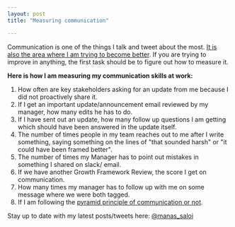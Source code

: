```yaml
---
layout: post
title: "Measuring communication"

---
```


Communication is one of the things I talk and tweet about the most. [It is also the area where I am trying to become better](https://manassaloi.com/2019/08/11/20-lessons-gojek.html). If you are trying to improve in anything, the first task should be to figure out how to measure it.

**Here is how I am measuring my communication skills at work:**

1. How often are key stakeholders asking for an update from me because I did not proactively share it.
2. If I get an important update/announcement email reviewed by my manager, how many edits he has to do.
3. If I have sent out an update, how many follow up questions I am getting which should have been answered in the update itself.
4. The number of times people in my team reaches out to me after I write something, saying something on the lines of "that sounded harsh" or "it could have been framed better".
5. The number of times my Manager has to point out mistakes in something I shared on slack/ email.
6. If we have another Growth Framework Review, the score I get on communication.
7. How many times my manager has to follow up with me on some message where we were both tagged.
8. If I am following the [pyramid principle of communication or not](https://medium.com/lessons-from-mckinsey/the-pyramid-principle-f0885dd3c5c7).

Stay up to date with my latest posts/tweets here: [@manas_saloi](http://twitter.com/manas_saloi)
